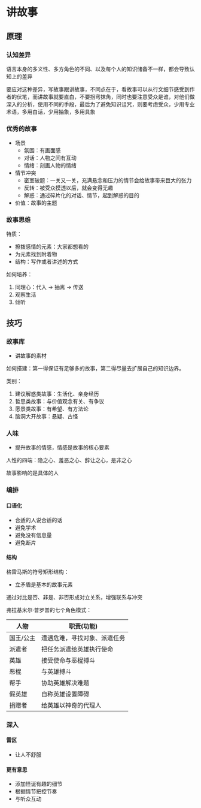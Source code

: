 # 讲故事

## 原理

### 认知差异

语言本身的多义性、多方角色的不同、以及每个人的知识储备不一样，都会导致认知上的差异

要应对这种差异，写故事跟讲故事，不同点在于，看故事可以从行文细节感受到作者的伏笔，而讲故事就要直白，不要拐弯抹角，同时也要注意受众是谁，对他们做深入的分析，使用不同的手段，最后为了避免知识诅咒，则要考虑受众，少用专业术语，多用白话，少用抽象，多用具象

### 优秀的故事

- 场景
  - 氛围：有画面感
  - 对话：人物之间有互动
  - 情绪：刻画人物的情绪
- 情节冲突
  - 密室破题：一关又一关，充满悬念和压力的情节会给故事带来巨大的张力
  - 反转：被受众摸透以后，就会变得无趣
  - 解惑：通过碎片化的对话、情节，起到解惑的目的
- 价值：故事的主题

### 故事思维

特质：

- 撩拨感情的元素：大家都想看的
- 为元素找到附着物
- 结构：写作或者讲述的方式

如何培养：

1. 同理心：代入 -> 抽离 -> 传送
2. 观察生活
3. 倾听

## 技巧

### 故事库

- 讲故事的素材

如何搭建：第一得保证有足够多的故事，第二得尽量去扩展自己的知识边界。

类别：

1. 建议解惑类故事：生活化、亲身经历
2. 哲思类故事：与价值观念有关、有争议
3. 愿景类故事：有希望、有方法论
4. 脑洞大开故事：悬疑、古怪

### 人味

- 提升故事的情感，情感是故事的核心要素

人性的四端：隐之心、羞恶之心、辞让之心，是非之心

故事影响的是具体的人

### 编排

#### 口语化

- 合适的人说合适的话
- 避免学术
- 避免没有信息量
- 避免断片

#### 结构

格雷马斯的符号矩形结构：

- 立矛盾是基本的故事元素

通过对比是否、非是、非否形成对立关系，增强联系与冲突

弗拉基米尔·普罗普的七个角色模式：

人物    | 职责(功能)
----- | --------------
国王/公主 | 遭遇危难，寻找对象、派遣任务
派遣者   | 把任务派遣给英雄执行使命
英雄    | 接受使命与恶棍搏斗
恶棍    | 与英雄搏斗
帮手    | 协助英雄解决难题
假英雄   | 自称英雄设置障碍
捐赠者   | 给英雄以神奇的代理人

### 深入

#### 雷区

- 让人不舒服

#### 更有意思

- 添加怪诞有趣的细节
- 根据情节把控节奏
- 与听众互动

